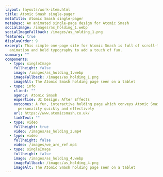 ```yaml
---
layout: layouts/work-item.html
title: Atomic Smash single-pager
metaTitle: Atomic Smash single-pager
metaDesc: An animated single-page design for Atomic Smash
socialImage: /images/as_holding_1.webp
socialImageFallback: /images/as_holding_1.png
featured: true
displayOrder: 9
excerpt: This simple one-page site for Atomic Smash is full of scroll-triggered
  animation and bold typography to add a touch of fun.
summary: ""
components:
  - type: singleImage
    fullheight: false
    image: /images/as_holding_1.webp
    imageFallback: /images/as_holding_1.png
    imageAlt: The Atomic Smash holding page seen on a tablet
  - type: info
    client: ""
    agency: Atomic Smash
    expertise: UI Design; After Effects
    outcomes: A fun, interactive holding page which conveys Atomic Smash's
      personality quickly and effectively
    url: https://www.atomicsmash.co.uk/
    linkText: ""
  - type: video
    fullheight: true
    video: /images/as_holding_2.mp4
  - type: video
    fullheight: false
    video: /images/we_are_ref.mp4
  - type: singleImage
    fullheight: false
    image: /images/as_holding_4.webp
    imageFallback: /images/as_holding_4.png
    imageAlt: The Atomic Smash holding page seen on a tablet
---
```

